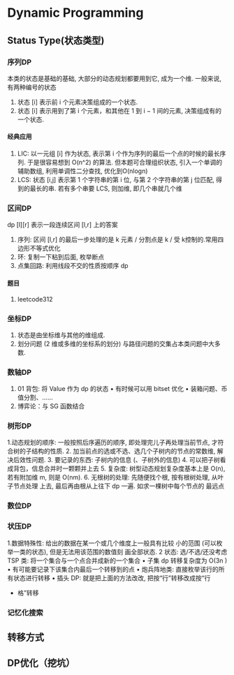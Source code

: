 # Dynamic Programming
## Status Type(状态类型)
### 序列DP
本类的状态是基础的基础, 大部分的动态规划都要用到它, 成为一个维.
一般来说, 有两种编号的状态
1. 状态 [i] 表示前 i 个元素决策组成的一个状态.
2. 状态 [i] 表示用到了第 i 个元素，和其他在 1 到 i − 1 间的元素, 决策组成有的一个状态.

#### 经典应用
1. LIC: 以一元组 [i] 作为状态, 表示第 i 个作为序列的最后一个点的时候的最长序列. 于是很容易想到 O(n^2) 的算法. 但本题可合理组织状态, 引入一个单调的辅助数组, 利用单调性二分查找, 优化到O(nlogn)
2. LCS: 状态 [i,j] 表示第 1 个字符串的第 i 位, 与第 2 个字符串的第 j 位匹配, 得到的最长的串. 若有多个串要 LCS, 则加维, 即几个串就几个维

### 区间DP

dp [l][r] 表示一段连续区间 [l,r] 上的答案
1. 序列: 区间 [l,r] 的最后一步处理的是 k 元素 / 分割点是 k / 受 k控制的.常用四边形不等式优化
2. 环: 复制一下粘到后面, 枚举断点
3. 点集回路: 利用线段不交的性质按顺序 dp

#### 题目
1. leetcode312

### 坐标DP
1. 状态是由坐标维与其他的维组成.
2. 划分问题 (2 维或多维的坐标系的划分) 与路径问题的交集占本类问题中大多数.



### 数轴DP
1. 01 背包: 将 Value 作为 dp 的状态
• 有时候可以用 bitset 优化
• 装箱问题、币值分割、……
2. 博弈论：与 SG 函数结合

### 树形DP
1.动态规划的顺序: 一般按照后序遍历的顺序, 即处理完儿子再处理当前节点, 才符合树的子结构的性质.
2. 加当前点的选或不选、选几个子树内的节点的常数维, 解决后效性问题.
3. 要记录的东西: 子树内的信息 (、子树外的信息)
4. 可以把子树看成背包，信息合并时一颗颗并上去
5. 复杂度: 树型动态规划复杂度基本上是 O(n), 若有附加维 m,
则是 O(nm).
6. 无根树的处理: 先随便找个根, 按有根树处理, 从叶子节点处理
上去, 最后再由根从上往下 dp 一遍. 如求一棵树中每个节点的
最远点

### 数位DP
### 状压DP

1.数据特殊性: 给出的数据在某一个或几个维度上一般具有比较
小的范围 (可以枚举一类的状态), 但是无法用该范围的数值刻
画全部状态.
2 状态: 选/不选/还没考虑
TSP 类: 将一个集合与一个点合并成新的一个集合
• 子集 dp 转移复杂度为 O(3n
)
• 有可能要记录下该集合内最后一个转移到的点
• 炮兵阵地类: 直接枚举该行的所有状态进行转移
• 插头 DP: 就是把上面的方法改改, 把按“行”转移改成按“行
+ 格”转移

### 记忆化搜索

## 转移方式 

## DP优化（挖坑）


